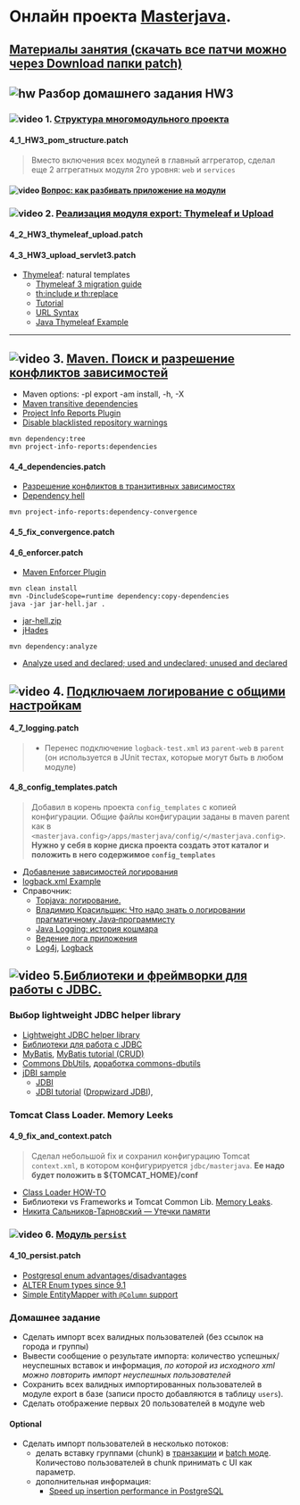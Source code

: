 # Онлайн проекта  <a href="https://github.com/JavaWebinar/masterjava">Masterjava</a>.

## [Материалы занятия (скачать все патчи можно через Download папки patch)](https://drive.google.com/drive/u/0/folders/0B9Ye2auQ_NsFVDNRNHpGU2NmcEk) 

## ![hw](https://cloud.githubusercontent.com/assets/13649199/13672719/09593080-e6e7-11e5-81d1-5cb629c438ca.png) Разбор домашнего задания HW3

### ![video](https://cloud.githubusercontent.com/assets/13649199/13672715/06dbc6ce-e6e7-11e5-81a9-04fbddb9e488.png) 1. <a href="https://drive.google.com/open?id=0B9Ye2auQ_NsFOFFNYzB6VGdma2c">Структура многомодульного проекта</a>
#### 4_1_HW3_pom_structure.patch
> Вместо включения всех модулей в главный аггрегатор, сделал еще 2 аггрегатных модуля 2го уровня: `web` и `services` 

#### ![video](https://cloud.githubusercontent.com/assets/13649199/13672715/06dbc6ce-e6e7-11e5-81a9-04fbddb9e488.png) [Вопрос: как разбивать приложение на модули](https://drive.google.com/open?id=0B9Ye2auQ_NsFbFFpWWFzRWE3ekU)
### ![video](https://cloud.githubusercontent.com/assets/13649199/13672715/06dbc6ce-e6e7-11e5-81a9-04fbddb9e488.png) 2. <a href="https://drive.google.com/open?id=0B9Ye2auQ_NsFMHNBcVZ3eHlqblk">Реализация модуля export: Thymeleaf и Upload</a>
#### 4_2_HW3_thymeleaf_upload.patch
#### 4_3_HW3_upload_servlet3.patch

- <a href="http://www.thymeleaf.org/">Thymeleaf</a>:  natural templates
   - <a href="http://www.thymeleaf.org/doc/articles/thymeleaf3migration.html">Thymeleaf 3 migration guide</a>
   - <a href="http://www.thymeleaf.org/doc/articles/layouts.html">th:include и th:replace</a>
   - <a href="http://www.thymeleaf.org/doc/tutorials/3.0/usingthymeleaf.html#conditional-expressions">Tutorial</a>
   - <a href="http://www.thymeleaf.org/doc/articles/standardurlsyntax.html">URL Syntax</a>
   - <a href="http://www.concretepage.com/thymeleaf/java-thymeleaf-example-getting-started-with-thymeleaf">Java Thymeleaf Example</a>

----------------
## ![video](https://cloud.githubusercontent.com/assets/13649199/13672715/06dbc6ce-e6e7-11e5-81a9-04fbddb9e488.png) 3. [Maven. Поиск и разрешение конфликтов зависимостей](https://drive.google.com/file/d/0B9Ye2auQ_NsFbFFpWWFzRWE3ekU)
- Maven options: -pl export -am install, -h, -X
- <a href="https://maven.apache.org/guides/introduction/introduction-to-dependency-mechanism.html">Maven transitive dependencies</a>
- <a href="https://maven.apache.org/components/plugins/maven-project-info-reports-plugin/">Project Info Reports Plugin</a>
- <a href="http://stackoverflow.com/questions/28098566/maven-site-warning-the-repository-url-https-maven-repository-dev-java-net-no/40040093#40040093">Disable blacklisted repository warnings</a>
```
mvn dependency:tree
mvn project-info-reports:dependencies
```
#### 4_4_dependencies.patch

- <a href="https://habrahabr.ru/company/jugru/blog/191246/">Разрешение конфликтов в транзитивных зависимостях</a>
- <a href="https://ru.wikipedia.org/wiki/Dependency_hell">Dependency hell</a>
```
mvn project-info-reports:dependency-convergence
```
#### 4_5_fix_convergence.patch
#### 4_6_enforcer.patch
- <a href="http://maven.apache.org/enforcer/maven-enforcer-plugin/">Maven Enforcer Plugin</a>
```
mvn clean install
mvn -DincludeScope=runtime dependency:copy-dependencies
java -jar jar-hell.jar . 
```
- <a href="https://storage.googleapis.com/google-code-archive-downloads/v2/code.google.com/javaway/jar-hell.zip">jar-hell.zip</a>
- <a href="http://jhades.github.io/">jHades</a>
```
mvn dependency:analyze
```
- <a href="https://maven.apache.org/plugins/maven-dependency-plugin/analyze-mojo.html">Analyze used and declared; used and undeclared; unused and declared</a>

## ![video](https://cloud.githubusercontent.com/assets/13649199/13672715/06dbc6ce-e6e7-11e5-81a9-04fbddb9e488.png) 4. <a href="https://drive.google.com/open?id=0B9Ye2auQ_NsFSTR0cTl4NjE1OEE">Подключаем логирование с общими настройкам</a>
#### 4_7_logging.patch
> - Перенес подключение `logback-test.xml` из `parent-web` в `parent` (он используется в JUnit тестах, которые могут быть в любом модуле)

#### 4_8_config_templates.patch
> Добавил в корень проекта `config_templates` с копией конфигурации. 
Общие файлы конфигурации заданы в maven parent как в `<masterjava.config>/apps/masterjava/config/</masterjava.config>`.
**Нужно у себя в корне диска проекта создать этот каталог и положить в него содержимое `config_templates`**

- <a href="http://www.slf4j.org/legacy.html">Добавление зависимостей логирования</a>
- <a href="https://www.mkyong.com/logging/logback-xml-example">logback.xml Example</a>
- Справочник:
  - <a href="https://drive.google.com/open?id=0B9Ye2auQ_NsFaTdYUnpLNFFUeXM">Topjava: логирование.</a>
  - <a href="https://www.youtube.com/watch?v=j-i3NQiKbcc">Владимир Красильщик: Что надо знать о логировании прагматичному Java‑программисту</a>  
  - <a href="http://habrahabr.ru/post/113145/">Java Logging: история кошмара</a>
  - <a href="http://skipy.ru/useful/logging.html">Ведение лога приложения</a>
  - <a href="http://logging.apache.org/log4j/2.x/index.html">Log4j</a>, <a href="http://logback.qos.ch/">Logback</a>

## ![video](https://cloud.githubusercontent.com/assets/13649199/13672715/06dbc6ce-e6e7-11e5-81a9-04fbddb9e488.png) 5.<a href="https://drive.google.com/open?id=0B9Ye2auQ_NsFelc3S1RTWEx6VjA">Библиотеки и фреймворки для работы с JDBC.</a>

### Выбор lightweight JDBC helper library
- <a href="http://stackoverflow.com/questions/7137929/lightweight-jdbc-helper-library-alternative-to-apache-commons-dbutils">Lightweight JDBC helper library</a>
- <a href="https://habrahabr.ru/company/luxoft/blog/280784/#ii5">Библиотеки для работа с JDBC</a>
- <a href="http://www.mybatis.org/mybatis-3/">MyBatis</a>, <a href="http://sivalabs.in/2012/10/mybatis-tutorial-part-2-crud-operations-using-annotations/">MyBatis tutorial (CRUD)</a>
- <a href="https://commons.apache.org/proper/commons-dbutils/">Commons DbUtils</a>, <a href="https://habrahabr.ru/post/183204/">доработка commons-dbutils</a>
- <a href="http://stackoverflow.com/a/6258793/548473">jDBI sample</a>
   - <a href="http://jdbi.org/">JDBI</a>
   - <a href="http://zetcode.com/db/jdbi/">JDBI tutorial</a> (<a href="http://www.dropwizard.io/0.7.1/docs/manual/jdbi.html">Dropwizard JDBI</a>),

### Tomcat Class Loader. Memory Leeks
#### 4_9_fix_and_context.patch
> Сделал небольшой fix и сохранил конфигурацию Tomcat `context.xml`, в котором конфигурируется `jdbc/masterjava`. **Ее надо будет положить в ${TOMCAT_HOME}/conf**   

- <a href="https://tomcat.apache.org/tomcat-8.0-doc/class-loader-howto.html">Class Loader HOW-TO</a>
- Библиотеки vs Frameworks и Tomcat Common Lib. <a href="https://habrahabr.ru/post/222443/">Memory Leaks</a>. 
- <a href="https://www.youtube.com/watch?v=sSmQ6W-ovZE">Никита Сальников-Тарновский — Утечки памяти</a>

### ![video](https://cloud.githubusercontent.com/assets/13649199/13672715/06dbc6ce-e6e7-11e5-81a9-04fbddb9e488.png) 6. <a href="https://drive.google.com/file/d/0B9Ye2auQ_NsFa1JVQmRhQVdYdzA">Модуль `persist`</a>
#### 4_10_persist.patch
- <a href="http://stackoverflow.com/a/2322214/548473">Postgresql enum advantages/disadvantages</a>
- <a href="http://stackoverflow.com/a/7834949/548473">ALTER Enum types since 9.1</a>
- <a href="https://gitlab.com/rbertoncelj/jdbi-entity-mapper">Simple EntityMapper with `@Column` support</a>

### Домашнее задание
- Сделать импорт всех валидных пользователей (без ссылок на города и группы)
- Вывести сообщение о результате импорта: количество успешных/неуспешных вставок и информация, *по которой из исходного xml можно повторить импорт неуспешных пользователей* 
- Сохранить всех валидных импортированных пользователей в модуле export в базе (записи просто добавляются в таблицу `users`). 
- Сделать отображение первых 20 пользователей в модуле web

#### Optional
- Сделать импорт пользователей в несколько потоков:
  - делать вставку группами (chunk) в [транзакции](http://manikandan-k.github.io/2015/05/10/Transactions_in_jdbi.html) и [batch моде](http://jdbi.org/sql_object_api_batching/). Количестово пользователей в chunk принимать с UI как параметр.
  - дополнительная информация:
    - <a href="http://stackoverflow.com/a/12207237/548473">Speed up insertion performance in PostgreSQL</a>